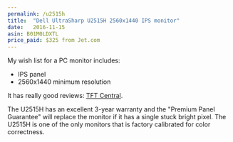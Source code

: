 ```yaml
---
permalink: /u2515h
title:  "Dell UltraSharp U2515H 2560x1440 IPS monitor"
date:   2016-11-15
asin: B01M0LDXTL
price_paid: $325 from Jet.com
---
```


My wish list for a PC monitor includes:
* IPS panel
* 2560x1440 minimum resolution

It has really good reviews: [TFT Central](http://www.tftcentral.co.uk/reviews/dell_u2515h.htm).

The U2515H has an excellent 3-year warranty and the "Premium Panel Guarantee"
will replace the monitor if it has a single stuck bright pixel. The U2515H is
one of the only monitors that is factory calibrated for color correctness.
